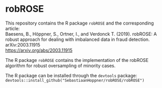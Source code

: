 # robROSE
This repository contains the R package `robROSE` and the corresponding article:  
Baesens, B., Höppner, S., Ortner, I., and Verdonck T. (2019). robROSE: A robust approach for dealing with imbalanced data in fraud detection. arXiv:2003.11915  
https://arxiv.org/abs/2003.11915

The R package `robROSE` contains the implementation of the robROSE algorithm for robust oversampling of minority cases.

The R package can be installed through the `devtools` package:  
`devtools::install_github("SebastiaanHoppner/robROSE/robROSE")`
